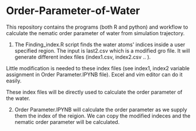 # Order-Parameter-of-Water
This repository contains the programs (both R and python) and workflow to calculate the nematic order parameter of water from simulation trajectory. 

1. The Finding_index.R	script finds the water atoms' indices inside a user specified region. The input is last2.csv which is a modified gro file. It will generate different index files (index1.csv, index2.csv .. ). 

Little modification is needed to these index files (see index1, index2 variable assignment in Order Parameter.IPYNB file). Excel and vim editor can do it easily.

These index files will be directly used to calculate the order parameter of the water. 

2. Order Parameter.IPYNB will calculate the order parameter as we supply them the index of the reigion. We can copy the modified indeces and the nematic order parameter will be calculated. 


